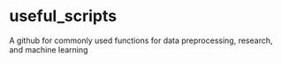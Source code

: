 # useful_scripts
A github for commonly used functions for data preprocessing, research, and machine learning
